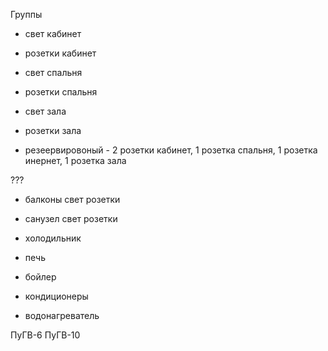 Группы 

* свет кабинет
* розетки кабинет

* свет спальня
* розетки спальня

* свет зала
* розетки зала

* резеервировоный - 2 розетки кабинет, 1 розетка спальня, 1 розетка инернет, 1 розетка зала

???
* балконы свет розетки
* санузел свет розетки

* холодильник
* печь
* бойлер
* кондиционеры
* водонагреватель

ПуГВ-6
ПуГВ-10